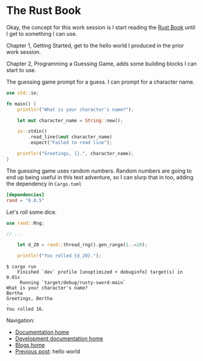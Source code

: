 # The Rust Book

Okay, the concept for this work session is I start reading the [Rust Book](https://doc.rust-lang.org/book/) until I get to something I can use.

Chapter 1, Getting Started, get to the hello world I produced in the prior work session.

Chapter 2, Programming a Guessing Game, adds some building blocks I can start to use.

The guessing game prompt for a guess. I can prompt for a character name.

```rust
use std::io;

fn main() {
    println!("What is your character's name?");

    let mut character_name = String::new();

    io::stdin()
        .read_line(&mut character_name)
        .expect("Failed to read line");

    println!("Greetings, {}.", character_name);
}
```

The guessing game uses random numbers. Random numbers are going to end up being useful in this text adventure, so I can slurp that in too, adding the dependency in `Cargo.toml`

```toml
[dependencies]
rand = "0.8.5"
```

Let's roll some dice.

```rust
use rand::Rng;

// ...

    let d_20 = rand::thread_rng().gen_range(1..=20);

    println!("You rolled {d_20}.");
```

```shell
$ cargo run
    Finished `dev` profile [unoptimized + debuginfo] target(s) in 0.01s
     Running `target/debug/rusty-sword-main`
What is your character's name?
Bertha
Greetings, Bertha
.
You rolled 16.
```

Navigation:

+ [Documentation home](../../../README.md)
+ [Development documentation home](../../README.md)
+ [Blogs home](../README.md)
+ [Previous post](../001-hello-world/README.md): hello world
